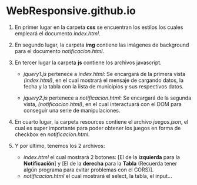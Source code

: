 # WebResponsive.github.io

1. En primer lugar en la carpeta **css** se encuentran los estilos los cuales empleará el documento *index.html*.
 
2. En segundo lugar, la carpeta **img** contiene las imágenes de background para el documento *notificacion.html*.

3. En tercer lugar la carpeta **js** contiene los archivos javascript.
   - *jquery1.js* pertenece a *index.html*: Se encargará de la primera vista *(index.html)*, en el cual mostrará el mensaje de cargando datos, la fecha y la tabla con la lista de           municipios y sus respectivos datos.

   - *jquery2.js* pertenece a *notificacion.html*: Se encargará de la segunda vista, *(notificacion.html)*, en el cual interactuará con el DOM para conseguir una serie de               manipulaciones.

4. En cuarto lugar, la carpeta resources contiene el archivo *juegos.json*, el cual es super importante para poder obtener los juegos en forma de checkbox en 
   *notificacion.html*.

5. Y por último, tenemos los 2 archivos:
    - *index.html* el cual mostrará 2 botones: [El de la **izquierda** para la **Notificación**] y [El de la **derecha** para la **Tabla** (Recuerda tener algún programa para            evitar problemas con el CORS)].
    - *notificacion.html* el cual mostrará el select, la tabla, el input...
